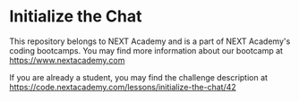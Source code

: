 # Initialize the Chat
 This repository belongs to NEXT Academy and is a part of NEXT Academy's coding bootcamps. You may find more information about our bootcamp at https://www.nextacademy.com

If you are already a student, you may find the challenge description at https://code.nextacademy.com/lessons/initialize-the-chat/42